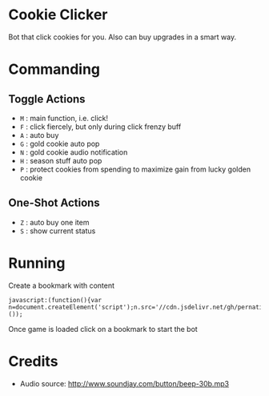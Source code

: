 # Cookie Clicker

Bot that click cookies for you. Also can buy upgrades in a smart way.

# Commanding

## Toggle Actions

- `M` : main function, i.e. click!
- `F` : click fiercely, but only during click frenzy buff
- `A` : auto buy
- `G` : gold cookie auto pop
- `N` : gold cookie audio notification
- `H` : season stuff auto pop
- `P` : protect cookies from spending to maximize gain from lucky golden cookie

## One-Shot Actions

- `Z` : auto buy one item
- `S` : show current status

# Running

Create a bookmark with content
```
javascript:(function(){var n=document.createElement('script');n.src='//cdn.jsdelivr.net/gh/pernatiy/cc@v1.0.0/cc.js';document.body.appendChild(n);}());
```
Once game is loaded click on a bookmark to start the bot

# Credits

- Audio source: http://www.soundjay.com/button/beep-30b.mp3
